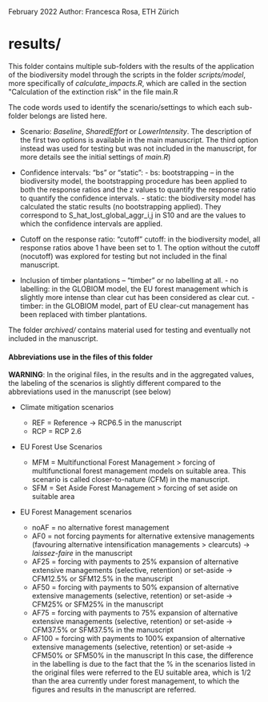 February 2022
Author: Francesca Rosa, ETH Zürich

# results/

This folder contains multiple sub-folders with the results of the application of the biodiversity model through 
the scripts in the folder *scripts/model*, more specifically of *calculate_impacts.R*, which are called 
in the section "Calculation of the extinction risk" in the file main.R

The code words used to identify the scenario/settings to which each sub-folder belongs are listed here.
- Scenario: *Baseline*, *SharedEffort* or *LowerIntensity*. The description of the first two options is available 
	in the main manuscript. The third option instead was used for 
	testing but was not included in the manuscript, for more details see the initial settings of *main.R*)

- Confidence intervals: “bs” or “static”:
		- bs: bootstrapping – in the biodiversity model, the bootstrapping procedure has been applied to both the response 
	    	ratios and the z values to quantify the response ratio to quantify the confidence intervals.
		- static: the biodiversity model has calculated the static results (no bootstrapping applied). They correspond to 
	        S_hat_lost_global_aggr_i,j in S10 and are the values to which the confidence intervals are applied.

- Cutoff on the response ratio: “cutoff” 
	cutoff: in the biodiversity model, all response ratios above 1 have been set to 1.
	The option without the cutoff (nocutoff) was explored for testing but not included in the final manuscript.  

- Inclusion of timber plantations – “timber” or no labelling at all.
		- no labelling: in the GLOBIOM model, the EU forest management which is slightly more intense than clear cut has been 
		      considered as clear cut. 
		- timber: in the GLOBIOM model, part of EU clear-cut management has been replaced with timber plantations. 

The folder *archived/* contains material used for testing and eventually not included in the manuscript.


#### Abbreviations use in the files of this folder

**WARNING**: In the original files, in the results and in the aggregated values, the labeling of the scenarios is slightly different
          compared to the abbreviations used in the manuscript (see below)

- Climate mitigation scenarios
	- REF = Reference -> RCP6.5 in the manuscript
	- RCP = RCP 2.6

- EU Forest Use Scenarios
	- MFM = Multifunctional Forest Management > forcing of multifunctional forest management models on suitable area. This scenario is called closer-to-nature (CFM) in the manuscript.
	- SFM = Set Aside Forest Management > forcing of set aside on suitable area

- EU Forest Management scenarios
	- noAF = no alternative forest management
	- AF0 = not forcing payments for alternative extensive managements (favouring alternative intensification managements > clearcuts) -> *laissez-faire* in the manuscript
	- AF25 = forcing with payments to 25% expansion of alternative extensive managements (selective, retention) or set-aside -> CFM12.5% or SFM12.5% in the manuscript
	- AF50 = forcing with payments to 50% expansion of alternative extensive managements (selective, retention) or set-aside -> CFM25% or SFM25% in the manuscript
	- AF75 = forcing with payments to 75% expansion of alternative extensive managements (selective, retention) or set-aside -> CFM37.5% or SFM37.5% in the manuscript
	- AF100 = forcing with payments to 100% expansion of alternative extensive managements (selective, retention) or set-aside -> CFM50% or SFM50% in the manuscript
In this case, the difference in the labelling is due to the fact that the % in the scenarios listed in the original files were referred to the EU suitable area, which is 1/2 than the area
currently under forest management, to which the figures and results in the manuscript are referred. 